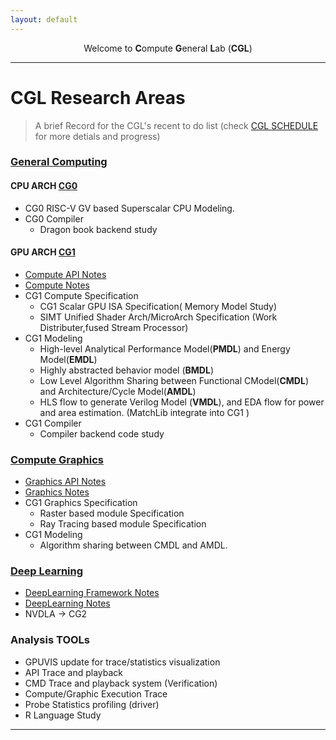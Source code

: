 ```yaml
---
layout: default
---
```


<center>Welcome to <b>C</b>ompute <b>G</b>eneral <b>L</b>ab (<b>CGL</b>)</center>

----

# CGL Research Areas

> A brief Record for the CGL's recent to do list (check [CGL SCHEDULE](./doc/arch/CGL_SCHEDULE.xlsx) for more detials and progress)

### [General Computing](./docs/arch/compute/computeIndex.html)
#### CPU ARCH [CG0](https://github.com/ComputeGeneral/CG0.git)
- CG0 RISC-V GV based Superscalar CPU Modeling.
- CG0 Compiler
  - Dragon book backend study

#### GPU ARCH [CG1](https://github.com/ComputeGeneral/CG1.git)
- [Compute API Notes](./docs/arch/apiIndex.html)
- [Compute Notes](./docs/arch/compute/computeIndex.md)
- CG1 Compute Specification
  - CG1 Scalar GPU ISA Specification( Memory Model Study)
  - SIMT Unified Shader Arch/MicroArch Specification (Work Distributer,fused Stream Processor)
- CG1 Modeling
  - High-level Analytical Performance Model(**PMDL**) and Energy Model(**EMDL**)
  - Highly abstracted behavior model (**BMDL**)
  - Low Level Algorithm Sharing between Functional CModel(**CMDL**) and Architecture/Cycle Model(**AMDL**)
  - HLS flow to generate Verilog Model (**VMDL**), and EDA flow for power and area estimation. (MatchLib integrate into CG1 )
- CG1 Compiler
  - Compiler backend code study

### [Compute Graphics](./docs/arch/graphics/graphicsIndex.html)
- [Graphics API Notes](./docs/arch/GraphicsApiIndex.html)
- [Graphics Notes](./docs/arch/graphics/graphicsIndex.html)
- CG1 Graphics Specification
  - Raster based module Specification
  - Ray Tracing based module Specification
- CG1 Modeling
  - Algorithm sharing between CMDL and AMDL.


### [Deep Learning](./docs/arch/deepLearning/deepLearningIndex.html)
- [DeepLearning Framework Notes](./docs/arch/DLFrameWorkIndex.html)
- [DeepLearning Notes](./docs/arch/deepLearning/deepLearningIndex.md)
- NVDLA $\rightarrow$ CG2


### Analysis TOOLs

- GPUVIS update for trace/statistics visualization
- API Trace and playback
- CMD Trace and playback system (Verification)
- Compute/Graphic Execution Trace
- Probe Statistics profiling (driver)
- R Language Study

---
